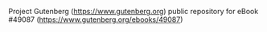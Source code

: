Project Gutenberg (https://www.gutenberg.org) public repository for eBook #49087 (https://www.gutenberg.org/ebooks/49087)
